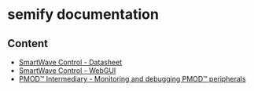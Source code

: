 # semify documentation

## Content
- [SmartWave Control - Datasheet](SmartWave_Control_Datasheet.md)
- [SmartWave Control - WebGUI](SmartWave_Control_WebGUI.md)
- [PMOD™ Intermediary - Monitoring and debugging PMOD™ peripherals](pmod-intermediary.md)
